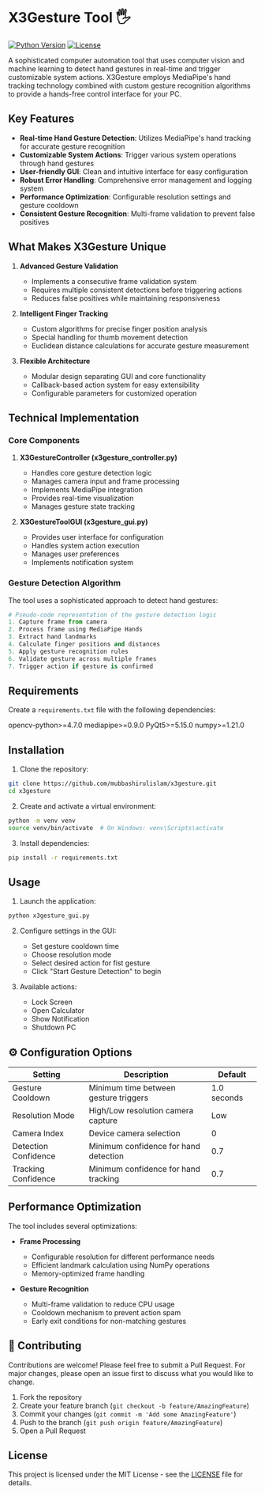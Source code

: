 # X3Gesture Tool 🖐

[![Python Version](https://img.shields.io/badge/python-3.8%2B-blue.svg)](https://www.python.org/downloads/)
[![License](https://img.shields.io/badge/license-MIT-green.svg)](LICENSE)

A sophisticated computer automation tool that uses computer vision and machine learning to detect hand gestures in real-time and trigger customizable system actions. X3Gesture employs MediaPipe's hand tracking technology combined with custom gesture recognition algorithms to provide a hands-free control interface for your PC.

## Key Features

- **Real-time Hand Gesture Detection**: Utilizes MediaPipe's hand tracking for accurate gesture recognition
- **Customizable System Actions**: Trigger various system operations through hand gestures
- **User-friendly GUI**: Clean and intuitive interface for easy configuration
- **Robust Error Handling**: Comprehensive error management and logging system
- **Performance Optimization**: Configurable resolution settings and gesture cooldown
- **Consistent Gesture Recognition**: Multi-frame validation to prevent false positives

##  What Makes X3Gesture Unique

1. **Advanced Gesture Validation**
   - Implements a consecutive frame validation system
   - Requires multiple consistent detections before triggering actions
   - Reduces false positives while maintaining responsiveness

2. **Intelligent Finger Tracking**
   - Custom algorithms for precise finger position analysis
   - Special handling for thumb movement detection
   - Euclidean distance calculations for accurate gesture measurement

3. **Flexible Architecture**
   - Modular design separating GUI and core functionality
   - Callback-based action system for easy extensibility
   - Configurable parameters for customized operation

##  Technical Implementation

### Core Components

1. **X3GestureController (x3gesture_controller.py)**
   - Handles core gesture detection logic
   - Manages camera input and frame processing
   - Implements MediaPipe integration
   - Provides real-time visualization
   - Manages gesture state tracking

2. **X3GestureToolGUI (x3gesture_gui.py)**
   - Provides user interface for configuration
   - Handles system action execution
   - Manages user preferences
   - Implements notification system

### Gesture Detection Algorithm

The tool uses a sophisticated approach to detect hand gestures:

```python
# Pseudo-code representation of the gesture detection logic
1. Capture frame from camera
2. Process frame using MediaPipe Hands
3. Extract hand landmarks
4. Calculate finger positions and distances
5. Apply gesture recognition rules
6. Validate gesture across multiple frames
7. Trigger action if gesture is confirmed
```

## Requirements

Create a `requirements.txt` file with the following dependencies:

<antArtifact identifier="requirements-txt" type="application/vnd.ant.code" language="text" title="requirements.txt">
opencv-python>=4.7.0
mediapipe>=0.9.0
PyQt5>=5.15.0
numpy>=1.21.0


## Installation

1. Clone the repository:
```bash
git clone https://github.com/mubbashirulislam/x3gesture.git
cd x3gesture
```

2. Create and activate a virtual environment:
```bash
python -m venv venv
source venv/bin/activate  # On Windows: venv\Scripts\activate
```

3. Install dependencies:
```bash
pip install -r requirements.txt
```

##  Usage

1. Launch the application:
```bash
python x3gesture_gui.py
```

2. Configure settings in the GUI:
   - Set gesture cooldown time
   - Choose resolution mode
   - Select desired action for fist gesture
   - Click "Start Gesture Detection" to begin

3. Available actions:
   - Lock Screen
   - Open Calculator
   - Show Notification
   - Shutdown PC

## ⚙️ Configuration Options

| Setting | Description | Default |
|---------|-------------|---------|
| Gesture Cooldown | Minimum time between gesture triggers | 1.0 seconds |
| Resolution Mode | High/Low resolution camera capture | Low |
| Camera Index | Device camera selection | 0 |
| Detection Confidence | Minimum confidence for hand detection | 0.7 |
| Tracking Confidence | Minimum confidence for hand tracking | 0.7 |

##  Performance Optimization

The tool includes several optimizations:

- **Frame Processing**
  - Configurable resolution for different performance needs
  - Efficient landmark calculation using NumPy operations
  - Memory-optimized frame handling

- **Gesture Recognition**
  - Multi-frame validation to reduce CPU usage
  - Cooldown mechanism to prevent action spam
  - Early exit conditions for non-matching gestures

## 🤝 Contributing

Contributions are welcome! Please feel free to submit a Pull Request. For major changes, please open an issue first to discuss what you would like to change.

1. Fork the repository
2. Create your feature branch (`git checkout -b feature/AmazingFeature`)
3. Commit your changes (`git commit -m 'Add some AmazingFeature'`)
4. Push to the branch (`git push origin feature/AmazingFeature`)
5. Open a Pull Request

##  License

This project is licensed under the MIT License - see the [LICENSE](LICENSE) file for details.

